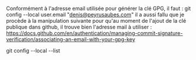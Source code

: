 Conformément à l'adresse email utilisée pour générer la clé GPG, il faut :
git config --local user.email "denis@peyrusaubes.com"
il a aussi fallu que je procède à la manipulation suivante pour qu'au moment de l'ajout de la clé publique dans github, il trouve bien l'adresse mail à utiliser :
https://docs.github.com/en/authentication/managing-commit-signature-verification/associating-an-email-with-your-gpg-key



git config --local --list
